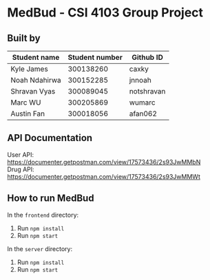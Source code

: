 
# MedBud - CSI 4103 Group Project

## Built by
| Student name  | Student number | Github ID    |
| ------------- | ------------- | ------------- |
| Kyle James  | 300138260 | caxky    |
| Noah Ndahirwa  | 300152285  | jnnoah |
| Shravan Vyas  | 300089045   | notshravan |
| Marc WU  | 300205869  | wumarc |
| Austin Fan  | 300018056 | afan062 |


## API Documentation
User API: <https://documenter.getpostman.com/view/17573436/2s93JwMMbN>
<br>
Drug API: <https://documenter.getpostman.com/view/17573436/2s93JwMMWt>

## How to run MedBud

In the `frontend` directory:
1. Run `npm install`
2. Run `npm start`

In the `server` directory:
1. Run `npm install`
2. Run `npm start`
